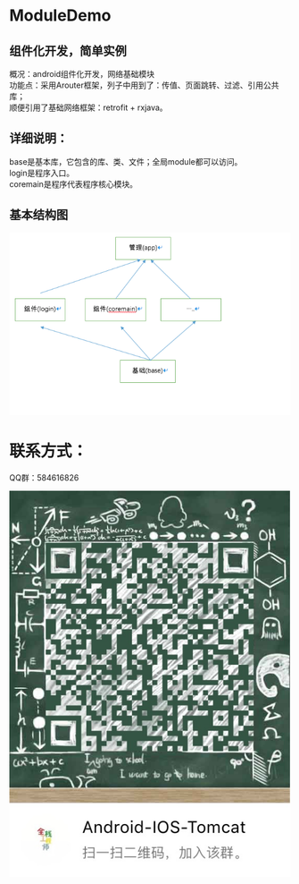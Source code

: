 # ModuleDemo
## 组件化开发，简单实例
概况：android组件化开发，网络基础模块 </br>
功能点：采用Arouter框架，列子中用到了：传值、页面跳转、过滤、引用公共库； </br>
顺便引用了基础网络框架：retrofit + rxjava。 </br>

## 详细说明：
base是基本库，它包含的库、类、文件；全局module都可以访问。 </br>
login是程序入口。 </br>
coremain是程序代表程序核心模块。 </br>

## 基本结构图
![Aaron Swartz](https://github.com/ALiSir/ModuleDemo/raw/8974ab0887925096ba5d7f3b15ebc87a14a2476e/app/src/main/res/mipmap-xxhdpi/show.png)


# 联系方式：

QQ群：584616826
  
![Aaron Swartz](https://github.com/ALiSir/Resource/raw/master/Images/qq.JPG "扫一扫，加入QQ群！")

